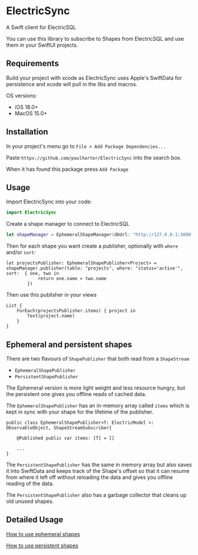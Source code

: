 # ElectricSync

A Swift client for ElectricSQL

You can use this library to subscribe to Shapes from ElectricSQL and use them in your SwiftUI projects.

## Requirements

Build your project with xcode as ElectricSync uses Apple's SwiftData for persistence and xcode will pull in the libs and macros.

OS versions:
- iOS 18.0+
- MacOS 15.0+

## Installation

In your project's menu go to `File > Add Package Dependencies...` 

Paste `https://github.com/paulharter/ElectricSync` into the search box.

When it has found this package press `Add Package`

## Usage

Import ElectricSync into your code:

```swift
import ElectricSync
```

Create a shape manager to connect to ElectricSQL

```swift
let shapeManager = EphemeralShapeManager(dbUrl: "http://127.0.0.1:3000")
```

Then for each shape you want create a publisher, optionally with `where` and/or `sort`:

```
let projectsPublisher: EphemeralShapePublisher<Project> = shapeManager.publisher(table: "projects", where: "status='active'", sort:  { one, two in
            return one.name > two.name
        })
```

Then use this publisher in your views

```
List {
    ForEach(projectsPublisher.items) { project in
        Text(project.name)
    }
}
```

## Ephemeral and persistent shapes

There are two flavours of `ShapePublisher` that both read from a `ShapeStream`

- `EphemeralShapePublisher` 
- `PersistentShapePublisher`

The Ephemeral version is more light weight and less resource hungry, but the persistent one gives you offline reads of cached data.


The `EphemeralShapePublisher` has an in-memory array called `items` which is kept in sync with your shape for the lifetime of the publisher. 

```
public class EphemeralShapePublisher<T: ElectricModel >: ObservableObject, ShapeStreamSubscriber{

    @Published public var items: [T] = []
    
    ...
}
```

The `PersistentShapePublisher` has the same in memory array but also saves it into SwiftData and keeps track of the Shape's offset so that it can resume from where it left off without reloading the data and gives you offline reading of the data.

The `PersistentShapePublisher` also has a garbage collector that cleans up old unused shapes.

## Detailed Usage

[How to use ephemeral shapes](./Docs/ephemeral.md)

[How to use persistent shapes](./Docs/persistent.md)




